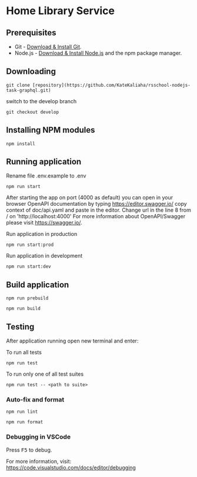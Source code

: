 # Home Library Service

## Prerequisites

- Git - [Download & Install Git](https://git-scm.com/downloads).
- Node.js - [Download & Install Node.js](https://nodejs.org/en/download/) and the npm package manager.

## Downloading

```
git clone [repository](https://github.com/KateKaliaha/rsschool-nodejs-task-graphql.git)
```

switch to the develop branch

```
git checkout develop
```

## Installing NPM modules

```
npm install
```

## Running application

Rename file .env.example to .env

```
npm run start
```

After starting the app on port (4000 as default) you can open
in your browser OpenAPI documentation by typing https://editor.swagger.io/ copy context of doc/api.yaml and paste in the editor. Change url in the line 8 from / on 'http://localhost:4000'
For more information about OpenAPI/Swagger please visit https://swagger.io/.

Run application in production

```
npm run start:prod
```

Run application in development

```
npm run start:dev
```

## Build application

```
npm run prebuild
```

```
npm run build
```

## Testing

After application running open new terminal and enter:

To run all tests

```
npm run test
```

To run only one of all test suites

```
npm run test -- <path to suite>
```

### Auto-fix and format

```
npm run lint
```

```
npm run format
```

### Debugging in VSCode

Press <kbd>F5</kbd> to debug.

For more information, visit: https://code.visualstudio.com/docs/editor/debugging
